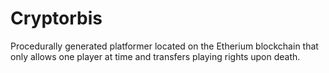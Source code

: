 # Cryptorbis
Procedurally generated platformer located on the Etherium blockchain that only allows one player at time and transfers playing rights upon death.
